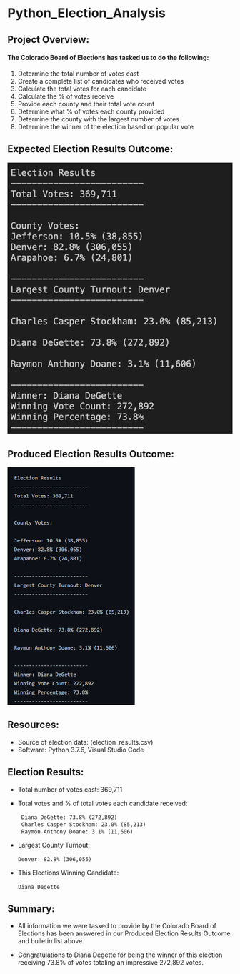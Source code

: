 # Python_Election_Analysis

## Project Overview:

#### The Colorado Board of Elections has tasked us to do the following:

1. Determine the total number of votes cast
2. Create a complete list of candidates who received votes
3. Calculate the total votes for each candidate
4. Calculate the % of votes receive
5. Provide each county and their total vote count
6. Determine what % of votes each county provided
7. Determine the county with the largest number of votes
8. Determine the winner of the election based on popular vote

## Expected Election Results Outcome:

![expected output](./Images/expected_output.png)

## Produced Election Results Outcome:
![produced output](./Images/produced_outcome.png)

## Resources:

- Source of election data: (election_results.csv)
- Software: Python 3.7.6, Visual Studio Code

## Election Results:

 - Total number of votes cast: 369,711
 
 - Total votes and % of total votes each candidate received:

        Diana DeGette: 73.8% (272,892)
        Charles Casper Stockham: 23.0% (85,213)
        Raymon Anthony Doane: 3.1% (11,606)

 - Largest County Turnout:

    `Denver: 82.8% (306,055)`

- This Elections Winning Candidate:

    `Diana Degette`
 
 
 ## Summary: 
 
 -  All information we were tasked to provide by the Colorado Board of Elections has been answered in our Produced Election Results Outcome and bulletin list above.

- Congratulations to Diana Degette for being the winner of this election receiving 73.8% of votes totaling an impressive 272,892 votes.
